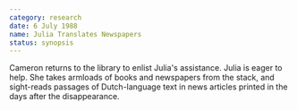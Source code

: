```yaml
---
category: research
date: 6 July 1988
name: Julia Translates Newspapers
status: synopsis
---
```


Cameron returns to the library to enlist Julia's
assistance. Julia is eager to help. She takes armloads of books and newspapers from the stack, and sight-reads passages of Dutch-language text in news articles printed in the days after the
disappearance.

